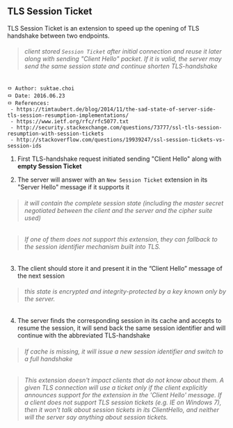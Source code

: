 ## TLS Session Ticket
TLS Session Ticket is an extension to speed up the opening of TLS handshake between two endpoints.

>###### client stored `Session Ticket` after initial connection and reuse it later along with sending "Client Hello" packet. If it is valid, the server may send the same session state and continue shorten TLS-handshake

```
ㅁ Author: suktae.choi
ㅁ Date: 2016.06.23
ㅁ References:
 - https://timtaubert.de/blog/2014/11/the-sad-state-of-server-side-tls-session-resumption-implementations/
 - https://www.ietf.org/rfc/rfc5077.txt
 - http://security.stackexchange.com/questions/73777/ssl-tls-session-resumption-with-session-tickets
 - http://stackoverflow.com/questions/19939247/ssl-session-tickets-vs-session-ids
```

1) First TLS-handshake request initiated sending "Client Hello" along with **empty Session Ticket**

2) The server will answer with an `New Session Ticket` extension in its "Server Hello" message if it supports it

>###### it will contain the complete session state (including the master secret negotiated between the client and the server and the cipher suite used)

>###### If one of them does not support this extension, they can fallback to the session identifier mechanism built into TLS.

3) The client should store it and present it in the “Client Hello” message of the next session

>###### this state is encrypted and integrity-protected by a key known only by the server.

4) The server finds the corresponding session in its cache and accepts to resume the session, it will send back the same session identifier and will continue with the abbreviated TLS-handshake

>###### If cache is missing, it will issue a new session identifier and switch to a full handshake

>###### This extension doesn't impact clients that do not know about them. A given TLS connection will use a ticket only if the client explicitly announces support for the extension in the 'Client Hello' message. If a client does not support TLS session tickets (e.g. IE on Windows 7), then it won't talk about session tickets in its ClientHello, and neither will the server say anything about session tickets.
